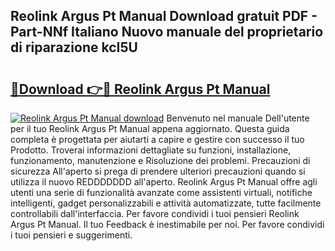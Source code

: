 ## Reolink Argus Pt Manual Download gratuit PDF - Part-NNf Italiano Nuovo manuale del proprietario di riparazione kcI5U

# <h2><a href="http://dfdxyiz.blite.top/?on=Reolink+Argus+Pt+Manual">🔗Download 👉🔴 Reolink Argus Pt Manual</a></h2>

[![Reolink Argus Pt Manual download](https://i.imgur.com/lujVjoI.png)](http://dfdxyiz.blite.top/?on=Reolink+Argus+Pt+Manual)
Benvenuto nel manuale Dell'utente per il tuo Reolink Argus Pt Manual appena aggiornato. Questa guida completa è progettata per aiutarti a capire e gestire con successo il tuo Prodotto. Troverai informazioni dettagliate su funzioni, installazione, funzionamento, manutenzione e Risoluzione dei problemi. Precauzioni di sicurezza All'aperto si prega di prendere ulteriori precauzioni quando si utilizza il nuovo REDDDDDDD all'aperto. Reolink Argus Pt Manual offre agli utenti una serie di funzionalità avanzate come assistenti virtuali, notifiche intelligenti, gadget personalizzabili e attività automatizzate, tutte facilmente controllabili dall'interfaccia. Per favore condividi i tuoi pensieri Reolink Argus Pt Manual. Il tuo Feedback è inestimabile per noi. Per favore condividi i tuoi pensieri e suggerimenti.
